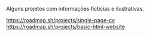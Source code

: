 Alguns projetos com informações fictícias e ilustrativas.

https://roadmap.sh/projects/single-page-cv
https://roadmap.sh/projects/basic-html-website
